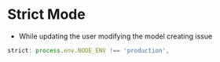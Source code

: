 # Strict Mode

- While updating the user modifying the model creating issue

```javascript
strict: process.env.NODE_ENV !== 'production',
```
